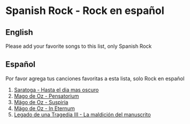﻿# Spanish Rock - Rock en español

## English
Please add your favorite songs to this list, only Spanish Rock 

## Español
Por favor agrega tus canciones favoritas a esta lista, solo Rock en español

1. [Saratoga - Hasta el dia mas oscuro](https://www.youtube.com/watch?v=2PY20XD9X5M)
2. [Mago de Oz - Pensatorium](https://www.youtube.com/watch?v=eOZhOiWfDrY)
3. [Mägo de Oz - Suspiria](https://www.youtube.com/watch?v=Fc9JrL8HMKA)
4. [Mägo de Oz - In Eternum](https://www.youtube.com/watch?v=JIYXQmpBmMk)
5. [Legado de una Tragedia III - La maldición del manuscrito](https://www.youtube.com/watch?v=TW6qh6L_nMs)